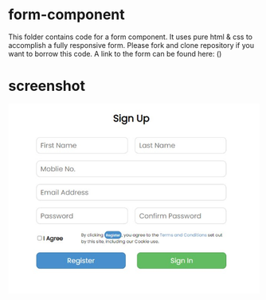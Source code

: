 # form-component
This folder contains code for a form component. It uses pure html & css to accomplish a fully responsive form. Please fork and clone repository if you want to borrow this code. A link to the form can be found here: ()

# screenshot
![screenshot](https://github.com/FoolyTD/form-component/blob/main/images/form-component.jpg)
